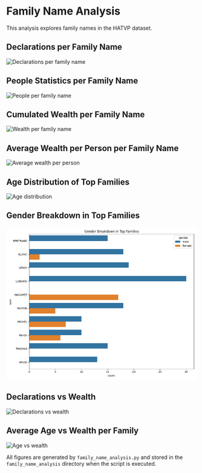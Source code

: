# Family Name Analysis

This analysis explores family names in the HATVP dataset.

## Declarations per Family Name
![Declarations per family name](family_name_analysis/declarations_per_family_name.png)

## People Statistics per Family Name
![People per family name](family_name_analysis/people_per_family_name.png)

## Cumulated Wealth per Family Name
![Wealth per family name](family_name_analysis/wealth_per_family_name.png)

## Average Wealth per Person per Family Name
![Average wealth per person](family_name_analysis/avg_wealth_per_person.png)

## Age Distribution of Top Families
![Age distribution](family_name_analysis/age_distribution_top_families.png)

## Gender Breakdown in Top Families
![Gender breakdown](family_name_analysis/gender_breakdown_top_families.png)

## Declarations vs Wealth
![Declarations vs wealth](family_name_analysis/wealth_vs_declarations.png)

## Average Age vs Wealth per Family
![Age vs wealth](family_name_analysis/age_vs_wealth_family.png)

All figures are generated by `family_name_analysis.py` and stored in the `family_name_analysis` directory when the script is executed.
